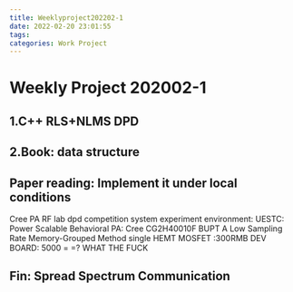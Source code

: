 ```yaml
---
title: Weeklyproject202202-1
date: 2022-02-20 23:01:55
tags:
categories: Work Project
---
```

# Weekly Project 202002-1
## 1.C++ RLS+NLMS DPD


## 2.Book: data structure

## Paper reading: Implement it under local conditions
Cree PA
RF lab dpd competition system
experiment environment: UESTC: Power Scalable Behavioral
PA: Cree CG2H40010F BUPT A Low Sampling Rate Memory-Grouped Method
	single HEMT MOSFET :300RMB
	DEV BOARD: 5000 = =?
	WHAT THE FUCK

## Fin: Spread Spectrum Communication

